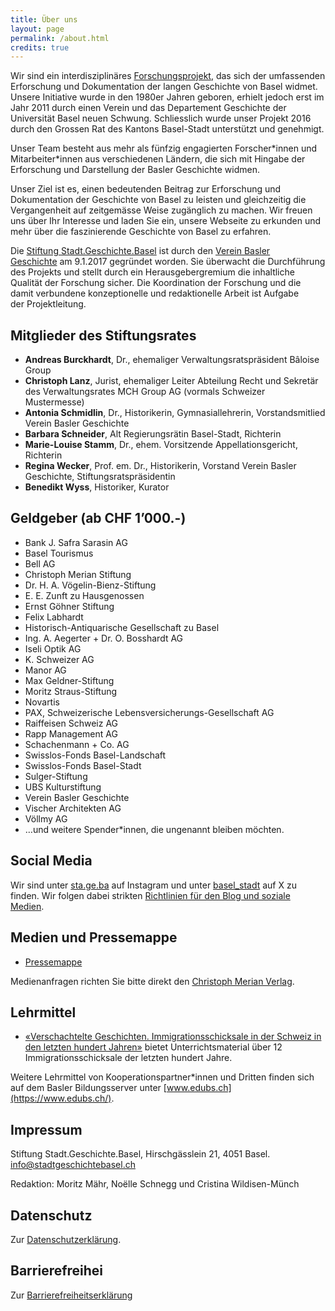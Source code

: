 ```yaml
---
title: Über uns
layout: page
permalink: /about.html
credits: true
---
```


Wir sind ein interdisziplinäres [Forschungsprojekt](https://stadtgeschichtebasel.ch/projekt), das sich der umfassenden Erforschung und Dokumentation der langen Geschichte von Basel widmet. Unsere Initiative wurde in den 1980er Jahren geboren, erhielt jedoch erst im Jahr 2011 durch einen Verein und das Departement Geschichte der Universität Basel neuen Schwung. Schliesslich wurde unser Projekt 2016 durch den Grossen Rat des Kantons Basel-Stadt unterstützt und genehmigt.

Unser Team besteht aus mehr als fünfzig engagierten Forscher\*innen und Mitarbeiter\*innen aus verschiedenen Ländern, die sich mit Hingabe der Erforschung und Darstellung der Basler Geschichte widmen.

Unser Ziel ist es, einen bedeutenden Beitrag zur Erforschung und Dokumentation der Geschichte von Basel zu leisten und gleichzeitig die Vergangenheit auf zeitgemässe Weise zugänglich zu machen. Wir freuen uns über Ihr Interesse und laden Sie ein, unsere Webseite zu erkunden und mehr über die faszinierende Geschichte von Basel zu erfahren.

Die [Stiftung Stadt.Geschichte.Basel](https://stiftungen.stiftungschweiz.ch/organisation/stiftung-stadt-geschichte-basel) ist durch den [Verein Basler Geschichte](https://stadtgeschichtebasel.ch/verein) am 9.1.2017 gegründet worden. Sie überwacht die Durchführung des Projekts und stellt durch ein Herausgebergremium die inhaltliche Qualität der Forschung sicher. Die Koordination der Forschung und die damit verbundene konzeptionelle und redaktionelle Arbeit ist Aufgabe der Projektleitung.

Mitglieder des Stiftungsrates
-----------------------------

*   **Andreas Burckhardt**, Dr., ehemaliger Verwaltungsratspräsident Bâloise Group
*   **Christoph Lanz**, Jurist, ehemaliger Leiter Abteilung Recht und Sekretär des Verwaltungsrates MCH Group AG (vormals Schweizer Mustermesse)
*   **Antonia Schmidlin**, Dr., Historikerin, Gymnasiallehrerin, Vorstandsmitlied Verein Basler Geschichte
*   **Barbara Schneider**, Alt Regierungsrätin Basel-Stadt, Richterin
*   **Marie-Louise Stamm**, Dr., ehem. Vorsitzende Appellationsgericht, Richterin
*   **Regina Wecker**, Prof. em. Dr., Historikerin, Vorstand Verein Basler Geschichte, Stiftungsratspräsidentin
*   **Benedikt Wyss**, Historiker, Kurator

Geldgeber (ab CHF 1’000.-)
--------------------------

*   Bank J. Safra Sarasin AG
*   Basel Tourismus
*   Bell AG
*   Christoph Merian Stiftung
*   Dr. H. A. Vögelin-Bienz-Stiftung
*   E. E. Zunft zu Hausgenossen
*   Ernst Göhner Stiftung
*   Felix Labhardt
*   Historisch-Antiquarische Gesellschaft zu Basel
*   Ing. A. Aegerter + Dr. O. Bosshardt AG
*   Iseli Optik AG
*   K. Schweizer AG
*   Manor AG
*   Max Geldner-Stiftung
*   Moritz Straus-Stiftung
*   Novartis
*   PAX, Schweizerische Lebensversicherungs-Gesellschaft AG
*   Raiffeisen Schweiz AG
*   Rapp Management AG
*   Schachenmann + Co. AG
*   Swisslos-Fonds Basel-Landschaft
*   Swisslos-Fonds Basel-Stadt
*   Sulger-Stiftung
*   UBS Kulturstiftung
*   Verein Basler Geschichte
*   Vischer Architekten AG
*   Völlmy AG
*   …und weitere Spender\*innen, die ungenannt bleiben möchten.

Social Media
------------

Wir sind unter [sta.ge.ba](https://www.instagram.com/sta.ge.ba/) auf Instagram und unter [basel\_stadt](https://twitter.com/basel_stadt) auf X zu finden. Wir folgen dabei strikten [Richtlinien für den Blog und soziale Medien](https://stadtgeschichtebasel.ch/richtlinien-fuer-den-blog-und-soziale-medien).

Medien und Pressemappe
----------------------

*   [Pressemappe](https://stadtgeschichtebasel.ch/pressemappe)

Medienanfragen richten Sie bitte direkt den [Christoph Merian Verlag](https://www.merianverlag.ch/presse.html).

Lehrmittel
----------

*   [«Verschachtelte Geschichten. Immigrationsschicksale in der Schweiz in den letzten hundert Jahren»](https://stadtgeschichtebasel.ch/vermittlungsangebot-verschachtelte-geschichten-immigrationsschicksale-in-der-schweiz-in-den-letzten-hundert-jahren) bietet Unterrichtsmaterial über 12 Immigrationsschicksale der letzten hundert Jahre.

Weitere Lehrmittel von Kooperationspartner\*innen und Dritten finden sich auf dem Basler Bildungsserver unter [www.edubs.ch](https://www.edubs.ch/).

Impressum
---------

Stiftung Stadt.Geschichte.Basel, Hirschgässlein 21, 4051 Basel. [info@stadtgeschichtebasel.ch](mailto:info@stadtgeschichtebasel.ch)

Redaktion: Moritz Mähr, Noëlle Schnegg und Cristina Wildisen-Münch

Datenschutz
-----------

Zur [Datenschutzerklärung](/datenschutzerklaerung).

Barrierefreihei
---------------

Zur [Barrierefreiheitserklärung](/barrierefreiheitserklaerung)